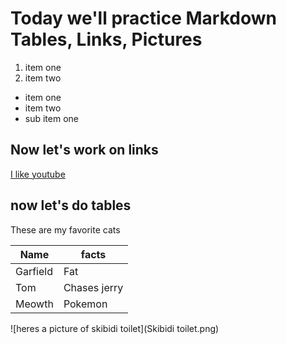 # Today we'll practice Markdown Tables, Links, Pictures

1. item one
2. item two

- item one
- item two
 - sub item one

## Now let's work on links

[I like youtube](youtube.com)

## now let's do tables

These are my favorite cats

| Name | facts |
| --- | --- |
| Garfield | Fat |
| Tom | Chases jerry |
| Meowth | Pokemon |

![heres a picture of skibidi toilet](Skibidi toilet.png)

                            

